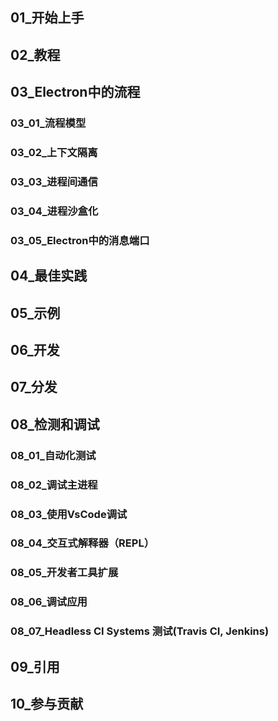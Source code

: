 ## 01_开始上手
## 02_教程
## 03_Electron中的流程
### 03_01_流程模型
### 03_02_上下文隔离
### 03_03_进程间通信
### 03_04_进程沙盒化
### 03_05_Electron中的消息端口
## 04_最佳实践
## 05_示例
## 06_开发
## 07_分发
## 08_检测和调试
### 08_01_自动化测试
### 08_02_调试主进程
### 08_03_使用VsCode调试
### 08_04_交互式解释器（REPL）
### 08_05_开发者工具扩展
### 08_06_调试应用
### 08_07_Headless CI Systems 测试(Travis CI, Jenkins)
## 09_引用
## 10_参与贡献

